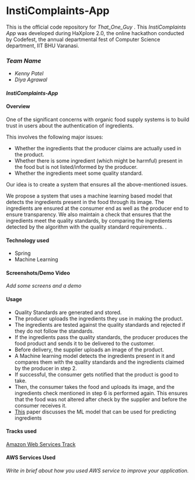 # InstiComplaints-App

This is the official code repository for _That_One_Guy_ . This _InstiComplaints App_ was developed during HaXplore 2.0, 
the online hackathon conducted by Codefest, the annual departmental fest of Computer Science department, IIT BHU Varanasi.

### _Team Name_

* _Kenny Patel_
* _Diya Agrawal_

#### _InstiComplaints-App_


#### Overview

One of the significant concerns with organic food supply systems is to build trust in users about the authentication of ingredients. 

This involves the following major issues:

* Whether the ingredients that the producer claims are actually used in the product.
* Whether there is some ingredient (which might be harmful) present in the food but is not listed/informed by the producer.
* Whether the ingredients meet some quality standard.
 
Our idea is to create a system that ensures all the above-mentioned issues. 

We propose a system that uses a machine learning based model that detects the ingredients present in the food through its image. The ingredients are ensured at the consumer end as well as the producer end to ensure transparency. We also maintain a check that ensures that the ingredients meet the quality standards, by comparing the ingredients detected by the algorithm with the quality standard requirements.
.

#### Technology used

- Spring
- Machine Learning

#### Screenshots/Demo Video

_Add some screens and a demo_

#### Usage

* Quality Standards are generated and stored.
* The producer uploads the ingredients they use in making the product.
* The ingredients are tested against the quality standards and rejected if they do not follow the standards. 
* If the ingredients pass the quality standards, the producer produces the food product and sends it to be delivered to the customer.
* Before delivery, the supplier uploads an image of the product.
* A Machine learning model detects the ingredients present in it and compares them with the quality standards and the ingredients claimed by the producer in step 2.
* If successful, the consumer gets notified that the product is good to take.
* Then, the consumer takes the food and uploads its image, and the ingredients check mentioned in step 6  is performed again. This ensures that the food was not altered after check by the supplier and before the consumer receives it.
* [This](https://www.researchgate.net/publication/312344611_Machine-Learning_models_to_predict_the_antioxidant_capacity_of_food) paper discusses the ML model that can be used for predicting ingredients


#### Tracks used

[Amazon Web Services Track](https://docs.google.com/document/d/16wxLl_8Eqw_bcjY28FnP3bc2YihB6pCN5aPAmF5An_o/edit?usp=sharing)


#### AWS Services Used

_Write in brief about how you used AWS service to improve your application._




